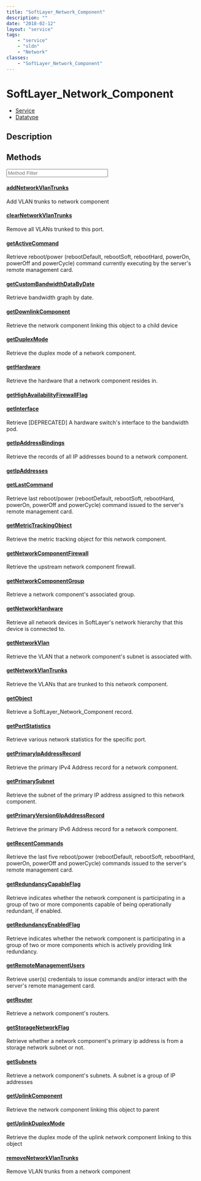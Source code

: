 ```yaml
---
title: "SoftLayer_Network_Component"
description: ""
date: "2018-02-12"
layout: "service"
tags:
    - "service"
    - "sldn"
    - "Network"
classes:
    - "SoftLayer_Network_Component"
---
```

# SoftLayer_Network_Component
<div id='service-datatype'>
    <ul id='sldn-reference-tabs'>
    <li id='service'> <a href='/reference/services/SoftLayer_Network_Component' >Service</a></li>    <li id='datatype'> <a href='/reference/datatypes/SoftLayer_Network_Component' >Datatype</a></li>
    </ul>
</div>

## Description




        
<div id="properties" class="content service-content">

## Methods

<div class="view-filters">
    <div class="clearfix">
        <div class="search-input-box">
            <input placeholder="Method Filter" onkeyup="titleSearch(inputId='edit-combine', divId='method-div', elementClass='method-row')" 
                type="text" id="edit-combine" value="" size="30" maxlength="128" class="form-text">
        </div>
    </div>
</div>

<div id="method-div">

<div class="method-row">

#### [addNetworkVlanTrunks](/reference/services/SoftLayer_Network_Component/addNetworkVlanTrunks)
Add VLAN trunks to network component
</div>

<div class="method-row">

#### [clearNetworkVlanTrunks](/reference/services/SoftLayer_Network_Component/clearNetworkVlanTrunks)
Remove all VLANs trunked to this port.
</div>

<div class="method-row">

#### [getActiveCommand](/reference/services/SoftLayer_Network_Component/getActiveCommand)
Retrieve reboot/power (rebootDefault, rebootSoft, rebootHard, powerOn, powerOff and powerCycle) command currently executing by the server's remote management card.
</div>

<div class="method-row">

#### [getCustomBandwidthDataByDate](/reference/services/SoftLayer_Network_Component/getCustomBandwidthDataByDate)
Retrieve bandwidth graph by date.
</div>

<div class="method-row">

#### [getDownlinkComponent](/reference/services/SoftLayer_Network_Component/getDownlinkComponent)
Retrieve the network component linking this object to a child device
</div>

<div class="method-row">

#### [getDuplexMode](/reference/services/SoftLayer_Network_Component/getDuplexMode)
Retrieve the duplex mode of a network component.
</div>

<div class="method-row">

#### [getHardware](/reference/services/SoftLayer_Network_Component/getHardware)
Retrieve the hardware that a network component resides in.
</div>

<div class="method-row">

#### [getHighAvailabilityFirewallFlag](/reference/services/SoftLayer_Network_Component/getHighAvailabilityFirewallFlag)

</div>

<div class="method-row">

#### [getInterface](/reference/services/SoftLayer_Network_Component/getInterface)
Retrieve [DEPRECATED] A hardware switch's interface to the bandwidth pod.
</div>

<div class="method-row">

#### [getIpAddressBindings](/reference/services/SoftLayer_Network_Component/getIpAddressBindings)
Retrieve the records of all IP addresses bound to a network component.
</div>

<div class="method-row">

#### [getIpAddresses](/reference/services/SoftLayer_Network_Component/getIpAddresses)

</div>

<div class="method-row">

#### [getLastCommand](/reference/services/SoftLayer_Network_Component/getLastCommand)
Retrieve last reboot/power (rebootDefault, rebootSoft, rebootHard, powerOn, powerOff and powerCycle) command issued to the server's remote management card.
</div>

<div class="method-row">

#### [getMetricTrackingObject](/reference/services/SoftLayer_Network_Component/getMetricTrackingObject)
Retrieve the metric tracking object for this network component.
</div>

<div class="method-row">

#### [getNetworkComponentFirewall](/reference/services/SoftLayer_Network_Component/getNetworkComponentFirewall)
Retrieve the upstream network component firewall.
</div>

<div class="method-row">

#### [getNetworkComponentGroup](/reference/services/SoftLayer_Network_Component/getNetworkComponentGroup)
Retrieve a network component's associated group.
</div>

<div class="method-row">

#### [getNetworkHardware](/reference/services/SoftLayer_Network_Component/getNetworkHardware)
Retrieve all network devices in SoftLayer's network hierarchy that this device is connected to.
</div>

<div class="method-row">

#### [getNetworkVlan](/reference/services/SoftLayer_Network_Component/getNetworkVlan)
Retrieve the VLAN that a network component's subnet is associated with.
</div>

<div class="method-row">

#### [getNetworkVlanTrunks](/reference/services/SoftLayer_Network_Component/getNetworkVlanTrunks)
Retrieve the VLANs that are trunked to this network component.
</div>

<div class="method-row">

#### [getObject](/reference/services/SoftLayer_Network_Component/getObject)
Retrieve a SoftLayer_Network_Component record.
</div>

<div class="method-row">

#### [getPortStatistics](/reference/services/SoftLayer_Network_Component/getPortStatistics)
Retrieve various network statistics for the specific port.
</div>

<div class="method-row">

#### [getPrimaryIpAddressRecord](/reference/services/SoftLayer_Network_Component/getPrimaryIpAddressRecord)
Retrieve the primary IPv4 Address record for a network component.
</div>

<div class="method-row">

#### [getPrimarySubnet](/reference/services/SoftLayer_Network_Component/getPrimarySubnet)
Retrieve the subnet of the primary IP address assigned to this network component.
</div>

<div class="method-row">

#### [getPrimaryVersion6IpAddressRecord](/reference/services/SoftLayer_Network_Component/getPrimaryVersion6IpAddressRecord)
Retrieve the primary IPv6 Address record for a network component.
</div>

<div class="method-row">

#### [getRecentCommands](/reference/services/SoftLayer_Network_Component/getRecentCommands)
Retrieve the last five reboot/power (rebootDefault, rebootSoft, rebootHard, powerOn, powerOff and powerCycle) commands issued to the server's remote management card.
</div>

<div class="method-row">

#### [getRedundancyCapableFlag](/reference/services/SoftLayer_Network_Component/getRedundancyCapableFlag)
Retrieve indicates whether the network component is participating in a group of two or more components capable of being operationally redundant, if enabled.
</div>

<div class="method-row">

#### [getRedundancyEnabledFlag](/reference/services/SoftLayer_Network_Component/getRedundancyEnabledFlag)
Retrieve indicates whether the network component is participating in a group of two or more components which is actively providing link redundancy.
</div>

<div class="method-row">

#### [getRemoteManagementUsers](/reference/services/SoftLayer_Network_Component/getRemoteManagementUsers)
Retrieve user(s) credentials to issue commands and/or interact with the server's remote management card.
</div>

<div class="method-row">

#### [getRouter](/reference/services/SoftLayer_Network_Component/getRouter)
Retrieve a network component's routers.
</div>

<div class="method-row">

#### [getStorageNetworkFlag](/reference/services/SoftLayer_Network_Component/getStorageNetworkFlag)
Retrieve whether a network component's primary ip address is from a storage network subnet or not.
</div>

<div class="method-row">

#### [getSubnets](/reference/services/SoftLayer_Network_Component/getSubnets)
Retrieve a network component's subnets. A subnet is a group of IP addresses
</div>

<div class="method-row">

#### [getUplinkComponent](/reference/services/SoftLayer_Network_Component/getUplinkComponent)
Retrieve the network component linking this object to parent
</div>

<div class="method-row">

#### [getUplinkDuplexMode](/reference/services/SoftLayer_Network_Component/getUplinkDuplexMode)
Retrieve the duplex mode of the uplink network component linking to this object
</div>

<div class="method-row">

#### [removeNetworkVlanTrunks](/reference/services/SoftLayer_Network_Component/removeNetworkVlanTrunks)
Remove VLAN trunks from a network component
</div>
</div>

</div>

